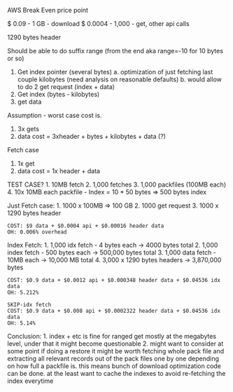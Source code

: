 AWS Break Even price point

$ 0.09 - 1 GB - download
$ 0.0004 - 1,000 - get, other api calls

1290 bytes header

Should be able to do suffix range (from the end aka range=-10 for 10 bytes or so)
 1. Get index pointer (several bytes)
	a. optimization of just fetching last couple kilobytes (need analysis on reasonable defaults)
	b. would allow to do 2 get request (index + data)
 2. Get index (bytes - kilobytes)
 3. get data

Assumption - worst case cost is.
1. 3x gets
2. data cost = 3xheader + bytes + kilobytes + data (?)

Fetch case
1. 1x get
2. data cost = 1x header + data


TEST CASE?
	1. 10MB fetch
	2. 1,000 fetches
	3. 1,000 packfiles (100MB each)
	4. 10x 10MB each packfile - Index = 10 * 50 bytes => 500 bytes index

Just Fetch case:
	1. 1000 x 100MB => 100 GB
	2. 1000 get request
	3. 1000 x 1290 bytes header

	COST: $9 data + $0.0004 api + $0.00016 header data
	OH: 0.006% overhead

Index Fetch:
	1. 1,000 idx fetch - 4 bytes each -> 4000 bytes total
	2. 1,000 index fetch - 500 bytes each -> 500,000 bytes total
	3. 1,000 data fetch - 10MB each -> 10,000 MB total
	4. 3,000 x 1290 bytes headers -> 3,870,000 bytes

	COST: $0.9 data + $0.0012 api + $0.000348 header data + $0.04536 idx data
	OH: 5.212%

	SKIP-idx fetch
	COST: $0.9 data + $0.008 api + $0.0002322 header data + $0.04536 idx data
	OH: 5.14%


Conclusion:
	1. index + etc is fine for ranged get mostly at the megabytes level, under that it might become questionable
	2. might want to consider at some point if doing a restore it might be worth fetching whole pack file and extracting
		all relevant records out of the pack files one by one depending on how full a packfile is. this means bunch of
		download optimization code can be done. at the least want to cache the indexes to avoid re-fetching the index everytime

